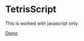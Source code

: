 # TetrisScript
This is worked with javascript only.

[Demo](https://tenta1111.github.io/js-TetrisScript/)
